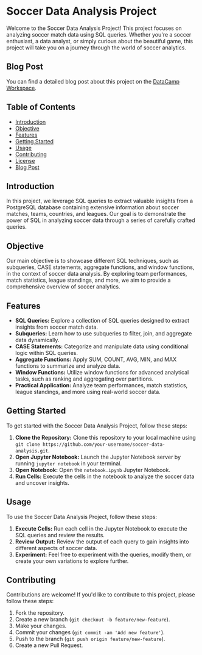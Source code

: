 # Soccer Data Analysis Project

Welcome to the Soccer Data Analysis Project! This project focuses on analyzing soccer match data using SQL queries. Whether you're a soccer enthusiast, a data analyst, or simply curious about the beautiful game, this project will take you on a journey through the world of soccer analytics.


## Blog Post
You can find a detailed blog post about this project on the [DataCamp Workspace](https://app.datacamp.com/workspace/w/1e5c4d39-ea81-4d1c-97b8-77277be128c0/edit).

## Table of Contents
- [Introduction](#introduction)
- [Objective](#objective)
- [Features](#features)
- [Getting Started](#getting-started)
- [Usage](#usage)
- [Contributing](#contributing)
- [License](#license)
- [Blog Post](#blog-post)

## Introduction
In this project, we leverage SQL queries to extract valuable insights from a PostgreSQL database containing extensive information about soccer matches, teams, countries, and leagues. Our goal is to demonstrate the power of SQL in analyzing soccer data through a series of carefully crafted queries.

## Objective
Our main objective is to showcase different SQL techniques, such as subqueries, CASE statements, aggregate functions, and window functions, in the context of soccer data analysis. By exploring team performances, match statistics, league standings, and more, we aim to provide a comprehensive overview of soccer analytics.

## Features
- **SQL Queries:** Explore a collection of SQL queries designed to extract insights from soccer match data.
- **Subqueries:** Learn how to use subqueries to filter, join, and aggregate data dynamically.
- **CASE Statements:** Categorize and manipulate data using conditional logic within SQL queries.
- **Aggregate Functions:** Apply SUM, COUNT, AVG, MIN, and MAX functions to summarize and analyze data.
- **Window Functions:** Utilize window functions for advanced analytical tasks, such as ranking and aggregating over partitions.
- **Practical Application:** Analyze team performances, match statistics, league standings, and more using real-world soccer data.

## Getting Started
To get started with the Soccer Data Analysis Project, follow these steps:
1. **Clone the Repository:** Clone this repository to your local machine using `git clone https://github.com/your-username/soccer-data-analysis.git`.
2. **Open Jupyter Notebook:** Launch the Jupyter Notebook server by running `jupyter notebook` in your terminal.
3. **Open Notebook:** Open the `notebook.ipynb` Jupyter Notebook.
4. **Run Cells:** Execute the cells in the notebook to analyze the soccer data and uncover insights.

## Usage
To use the Soccer Data Analysis Project, follow these steps:
1. **Execute Cells:** Run each cell in the Jupyter Notebook to execute the SQL queries and review the results.
2. **Review Output:** Review the output of each query to gain insights into different aspects of soccer data.
3. **Experiment:** Feel free to experiment with the queries, modify them, or create your own variations to explore further.


## Contributing
Contributions are welcome! If you'd like to contribute to this project, please follow these steps:
1. Fork the repository.
2. Create a new branch (`git checkout -b feature/new-feature`).
3. Make your changes.
4. Commit your changes (`git commit -am 'Add new feature'`).
5. Push to the branch (`git push origin feature/new-feature`).
6. Create a new Pull Request.

